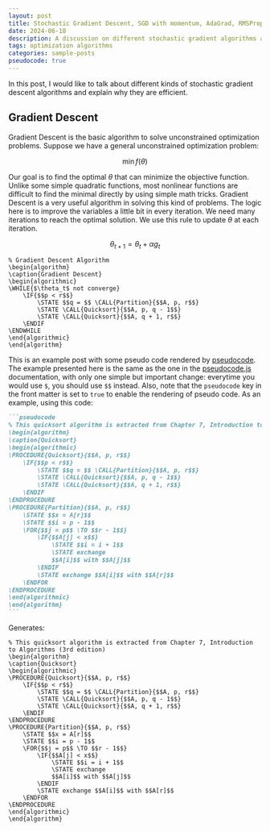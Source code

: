 ```yaml
---
layout: post
title: Stochastic Gradient Descent, SGD with momentum, AdaGrad, RMSProp, and Adam algorithms
date: 2024-06-18
description: A discussion on different stochastic gradient algorithms and why are they efficient
tags: optimization algorithms
categories: sample-posts
pseudocode: true
---
```


In this post, I would like to talk about different kinds of stochastic gradient descent algorithms and explain why they are efficient.

## Gradient Descent 

Gradient Descent is the basic algorithm to solve unconstrained optimization problems. Suppose we have a general unconstrained optimization problem:

$$
\min f(\theta)
$$

Our goal is to find the optimal $\theta$ that can minimize the objective function. Unlike some simple quadratic functions, most nonlinear functions are difficult to find the minimal directly by using simple math tricks. Gradient Descent is a very useful algorithm in solving this kind of problems. The logic here is to improve the variables a little bit in every iteration. We need many iterations to reach the optimal solution. We use this rule to update $\theta$ at each iteration.

$$
\theta_{t+1} = \theta_t + \alpha g_t
$$

```pseudocode
% Gradient Descent Algorithm
\begin{algorithm}
\caption{Gradient Descent}
\begin{algorithmic}
\WHILE{$\theta_t$ not converge}
    \IF{$$p < r$$}
        \STATE $$q = $$ \CALL{Partition}{$$A, p, r$$}
        \STATE \CALL{Quicksort}{$$A, p, q - 1$$}
        \STATE \CALL{Quicksort}{$$A, q + 1, r$$}
    \ENDIF
\ENDWHILE
\end{algorithmic}
\end{algorithm}
```


This is an example post with some pseudo code rendered by [pseudocode](https://github.com/SaswatPadhi/pseudocode.js). The example presented here is the same as the one in the [pseudocode.js](https://saswat.padhi.me/pseudocode.js/) documentation, with only one simple but important change: everytime you would use `$`, you should use `$$` instead. Also, note that the `pseudocode` key in the front matter is set to `true` to enable the rendering of pseudo code. As an example, using this code:

````markdown
```pseudocode
% This quicksort algorithm is extracted from Chapter 7, Introduction to Algorithms (3rd edition)
\begin{algorithm}
\caption{Quicksort}
\begin{algorithmic}
\PROCEDURE{Quicksort}{$$A, p, r$$}
    \IF{$$p < r$$}
        \STATE $$q = $$ \CALL{Partition}{$$A, p, r$$}
        \STATE \CALL{Quicksort}{$$A, p, q - 1$$}
        \STATE \CALL{Quicksort}{$$A, q + 1, r$$}
    \ENDIF
\ENDPROCEDURE
\PROCEDURE{Partition}{$$A, p, r$$}
    \STATE $$x = A[r]$$
    \STATE $$i = p - 1$$
    \FOR{$$j = p$$ \TO $$r - 1$$}
        \IF{$$A[j] < x$$}
            \STATE $$i = i + 1$$
            \STATE exchange
            $$A[i]$$ with $$A[j]$$
        \ENDIF
        \STATE exchange $$A[i]$$ with $$A[r]$$
    \ENDFOR
\ENDPROCEDURE
\end{algorithmic}
\end{algorithm}
```
````

Generates:

```pseudocode
% This quicksort algorithm is extracted from Chapter 7, Introduction to Algorithms (3rd edition)
\begin{algorithm}
\caption{Quicksort}
\begin{algorithmic}
\PROCEDURE{Quicksort}{$$A, p, r$$}
    \IF{$$p < r$$}
        \STATE $$q = $$ \CALL{Partition}{$$A, p, r$$}
        \STATE \CALL{Quicksort}{$$A, p, q - 1$$}
        \STATE \CALL{Quicksort}{$$A, q + 1, r$$}
    \ENDIF
\ENDPROCEDURE
\PROCEDURE{Partition}{$$A, p, r$$}
    \STATE $$x = A[r]$$
    \STATE $$i = p - 1$$
    \FOR{$$j = p$$ \TO $$r - 1$$}
        \IF{$$A[j] < x$$}
            \STATE $$i = i + 1$$
            \STATE exchange
            $$A[i]$$ with $$A[j]$$
        \ENDIF
        \STATE exchange $$A[i]$$ with $$A[r]$$
    \ENDFOR
\ENDPROCEDURE
\end{algorithmic}
\end{algorithm}
```
